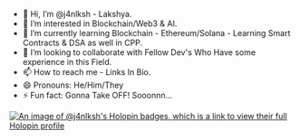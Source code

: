 - 👋 Hi, I’m @j4nlksh - Lakshya.
- 👀 I’m interested in Blockchain/Web3 & AI.
- 🌱 I’m currently learning Blockchain - Ethereum/Solana - Learning Smart Contracts & DSA as well in CPP.
- 💞️ I’m looking to collaborate with Fellow Dev's Who Have some experience in this Field.
- 📫 How to reach me - Links In Bio.
- 😄 Pronouns: He/Him/They
- ⚡ Fun fact: Gonna Take OFF! Sooonnn...

[![An image of @j4nlksh's Holopin badges, which is a link to view their full Holopin profile](https://holopin.me/j4nlksh)](https://holopin.io/@j4nlksh)

<!---
j4nlksh/j4nlksh is a ✨ special ✨ repository because its `README.md` (this file) appears on your GitHub profile.
You can click the Preview link to take a look at your changes.
--->
